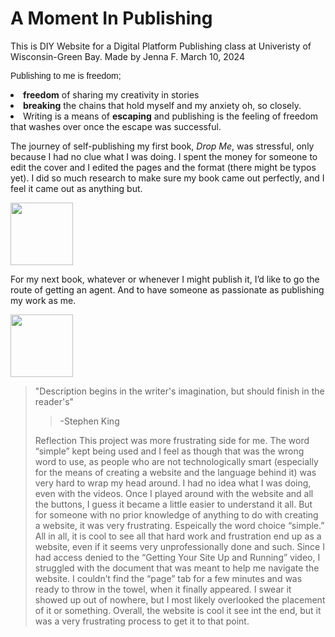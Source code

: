 <h1>A Moment In Publishing</h1>
This is  DIY Website for a Digital Platform Publishing class at Univeristy of Wisconsin-Green Bay. 
Made by Jenna F. March 10, 2024

<!DOCTYPE html>
<html>
<head>
</head>
<body>

<p style="font-family:arial">Publishing to me is freedom; <li><b>freedom</b> of sharing my creativity in stories</li><li> <b>breaking</b> the chains that hold myself and my anxiety oh, so closely.</li><li> Writing is a means of <b>escaping</b> and publishing is the feeling of freedom that washes over once the escape was successful. 

<p>The journey of self-publishing my first book, <i>Drop Me</i>, was stressful, only because I had no clue what I was doing. I spent the money for someone to edit the cover and I edited the pages and the format (there might be typos yet). I did so much research to make sure my book came out perfectly, and I feel it came out as anything but. </p>
<enter>
<img src="https://m.media-amazon.com/images/I/71XDIVMz8uL._AC_UF1000,1000_QL80_.jpg" width=100;height=50>
<p>For my next book, whatever or whenever I might publish it, I’d like to go the route of getting an agent. And to have someone as passionate as publishing my work as me. </p>
<img src="https://thumbs.dreamstime.com/b/book-falling-letters-23727380.jpg" width=100;height=100>
<blockquote>"Description begins in the writer's imagination, but should finish in the reader's"</blockqote>
<blockquote> -Stephen King</blockquote>

Reflection 
This project was more frustrating side for me. The word “simple” kept being used and I feel as though that was the wrong word to use, as people who are not technologically smart (especially for the means of creating a website and the language behind it) was very hard to wrap my head around. I had no idea what I was doing, even with the videos. Once I played around with the website and all the buttons, I guess it became a little easier to understand it all. But for someone with no prior knowledge of anything to do with creating a website, it was very frustrating. Espeically the word choice “simple.” All in all, it is cool to see all that hard work and frustration end up as a website, even if it seems very unprofessionally done and such. Since I had access denied to the  “Getting Your Site Up and Running” video, I struggled with the document that was meant to help me navigate the website. I couldn’t find the “page” tab  for a few minutes and was ready to throw in the towel, when it finally appeared. I swear it showed up out of nowhere, but I most likely overlooked the placement of it or something. Overall, the website is cool it see int the end, but it was a very frustrating process to get it to that point. 
